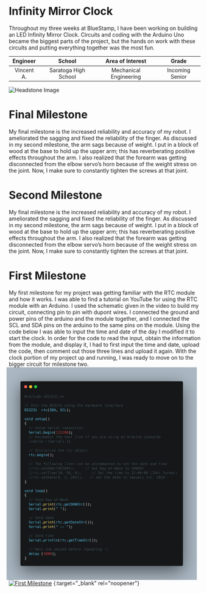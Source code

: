 ﻿# Infinity Mirror Clock
Throughout my three weeks at BlueStamp, I have been working on building an LED Infinity Mirror Clock. Circuits and coding with the Arduino Uno became the biggest parts of the project, but the hands on work with these circuits and putting everything together was the most fun. 

| **Engineer** | **School** | **Area of Interest** | **Grade** |
|:--:|:--:|:--:|:--:|
| Vincent A. | Saratoga High School | Mechanical Engineering | Incoming Senior

![Headstone Image](https://bluestampengineering.com/wp-content/uploads/2016/05/improve.jpg)
  
# Final Milestone
My final milestone is the increased reliability and accuracy of my robot. I ameliorated the sagging and fixed the reliability of the finger. As discussed in my second milestone, the arm sags because of weight. I put in a block of wood at the base to hold up the upper arm; this has reverberating positive effects throughout the arm. I also realized that the forearm was getting disconnected from the elbow servo’s horn because of the weight stress on the joint. Now, I make sure to constantly tighten the screws at that joint. 

# Second Milestone
My final milestone is the increased reliability and accuracy of my robot. I ameliorated the sagging and fixed the reliability of the finger. As discussed in my second milestone, the arm sags because of weight. I put in a block of wood at the base to hold up the upper arm; this has reverberating positive effects throughout the arm. I also realized that the forearm was getting disconnected from the elbow servo’s horn because of the weight stress on the joint. Now, I make sure to constantly tighten the screws at that joint.

# First Milestone
My first milestone for my project was getting familiar with the RTC module and how it works. I was able to find a tutorial on YouTube for using the RTC module with an Arduino. I used the schematic given in the video to build my circuit, connecting pin to pin with dupont wires. I connected the ground and power pins of the arduino and the module together, and I connected the SCL and SDA pins on the arduino to the same pins on the module. Using the code below I was able to input the time and date of the day I modified it to start the clock. In order for the code to read the input, obtain the information from the module, and display it, I had to first input the time and date, upload the code, then comment out those three lines and upload it again. With the clock portion of my project up and running, I was ready to move on to the bigger circuit for milestone two. 
<img src="image folder/carbon.png" width=500 align=center style="float:right; padding-right:10px">

[![First Milestone](https://res.cloudinary.com/marcomontalbano/image/upload/v1628266615/video_to_markdown/images/youtube--2-4P5dfDjyw-c05b58ac6eb4c4700831b2b3070cd403.jpg)](https://youtu.be/2-4P5dfDjyw "First Milestone")
{:target="_blank" rel="noopener"}
